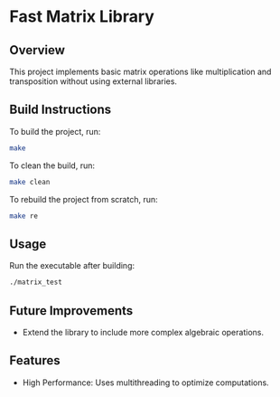 # Fast Matrix Library

## Overview
This project implements basic matrix operations like multiplication and transposition without using external libraries.

## Build Instructions
To build the project, run:
```bash
make
```
To clean the build, run:
```bash
make clean
```
To rebuild the project from scratch, run:
```bash
make re
```

## Usage
Run the executable after building:
```bash
./matrix_test
```

## Future Improvements
- Extend the library to include more complex algebraic operations.

## Features
- High Performance: Uses multithreading to optimize computations.